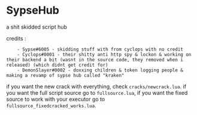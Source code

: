 # SypseHub
a shit skidded script hub

credits : 
```
    - Sypse#6005 - skidding stuff with from cyclops with no credit
    - Cyclops#0001 - their shitty anti http spy & lockon & working on their backend a bit (wasnt in the source code, they removed when i released) (which didnt get credit for)
    - DemonSlayer#0002 - doxxing children & token logging people & making a revamp of sypse hub called "kraken"
```
if you want the new crack with everything, check ``cracks/newcrack.lua``.
if you want the full script source go to ``fullsource.lua``, if you want the fixed source to work with your executor go to ``fullsource_fixedcracked_works.lua``.
